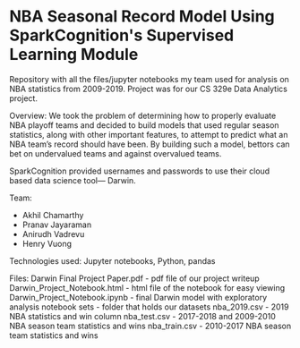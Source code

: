 # NBA Seasonal Record Model Using SparkCognition's Supervised Learning Module

Repository with all the files/jupyter notebooks my team used for analysis on NBA statistics from 2009-2019. Project was for our CS 329e Data Analytics project.

Overview:
We took the problem of determining how to properly evaluate NBA playoff teams and decided to build models that used regular season statistics, along with other important features, to attempt to predict what an NBA team’s record should have been. By building such a model, bettors can bet on undervalued teams and against overvalued teams.

SparkCognition provided usernames and passwords to use their cloud based data science tool― Darwin.

Team:
- Akhil Chamarthy
- Pranav Jayaraman
- Anirudh Vadrevu
- Henry Vuong

Technologies used: Jupyter notebooks, Python, pandas


Files:
Darwin Final Project Paper.pdf - pdf file of our project writeup
Darwin_Project_Notebook.html - html file of the notebook for easy viewing
Darwin_Project_Notebook.ipynb - final Darwin model with exploratory analysis notebook
sets - folder that holds our datasets
nba_2019.csv - 2019 NBA statistics and win column
nba_test.csv - 2017-2018 and 2009-2010 NBA season team statistics and wins
nba_train.csv - 2010-2017 NBA season team statistics and wins
